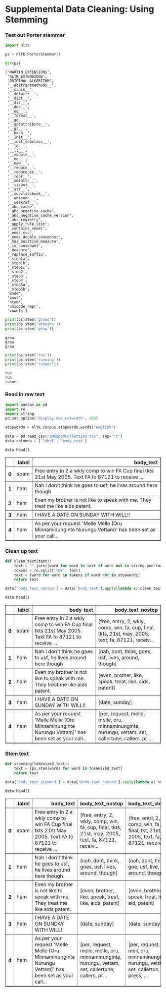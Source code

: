 # Supplemental Data Cleaning: Using Stemming

### Test out Porter stemmer


```python
import nltk

ps = nltk.PorterStemmer()
```


```python
dir(ps)
```




    ['MARTIN_EXTENSIONS',
     'NLTK_EXTENSIONS',
     'ORIGINAL_ALGORITHM',
     '__abstractmethods__',
     '__class__',
     '__delattr__',
     '__dict__',
     '__dir__',
     '__doc__',
     '__eq__',
     '__format__',
     '__ge__',
     '__getattribute__',
     '__gt__',
     '__hash__',
     '__init__',
     '__init_subclass__',
     '__le__',
     '__lt__',
     '__module__',
     '__ne__',
     '__new__',
     '__reduce__',
     '__reduce_ex__',
     '__repr__',
     '__setattr__',
     '__sizeof__',
     '__str__',
     '__subclasshook__',
     '__unicode__',
     '__weakref__',
     '_abc_cache',
     '_abc_negative_cache',
     '_abc_negative_cache_version',
     '_abc_registry',
     '_apply_rule_list',
     '_contains_vowel',
     '_ends_cvc',
     '_ends_double_consonant',
     '_has_positive_measure',
     '_is_consonant',
     '_measure',
     '_replace_suffix',
     '_step1a',
     '_step1b',
     '_step1c',
     '_step2',
     '_step3',
     '_step4',
     '_step5a',
     '_step5b',
     'mode',
     'pool',
     'stem',
     'unicode_repr',
     'vowels']




```python
print(ps.stem('grows'))
print(ps.stem('growing'))
print(ps.stem('grow'))
```

    grow
    grow
    grow
    


```python
print(ps.stem('run'))
print(ps.stem('running'))
print(ps.stem('runner'))
```

    run
    run
    runner
    

### Read in raw text


```python
import pandas as pd
import re
import string
pd.set_option('display.max_colwidth', 100)

stopwords = nltk.corpus.stopwords.words('english')

data = pd.read_csv("SMSSpamCollection.tsv", sep='\t')
data.columns = ['label', 'body_text']

data.head()
```




<div>

<table border="1" class="dataframe">
  <thead>
    <tr style="text-align: right;">
      <th></th>
      <th>label</th>
      <th>body_text</th>
    </tr>
  </thead>
  <tbody>
    <tr>
      <th>0</th>
      <td>spam</td>
      <td>Free entry in 2 a wkly comp to win FA Cup final tkts 21st May 2005. Text FA to 87121 to receive ...</td>
    </tr>
    <tr>
      <th>1</th>
      <td>ham</td>
      <td>Nah I don't think he goes to usf, he lives around here though</td>
    </tr>
    <tr>
      <th>2</th>
      <td>ham</td>
      <td>Even my brother is not like to speak with me. They treat me like aids patent.</td>
    </tr>
    <tr>
      <th>3</th>
      <td>ham</td>
      <td>I HAVE A DATE ON SUNDAY WITH WILL!!</td>
    </tr>
    <tr>
      <th>4</th>
      <td>ham</td>
      <td>As per your request 'Melle Melle (Oru Minnaminunginte Nurungu Vettam)' has been set as your call...</td>
    </tr>
  </tbody>
</table>
</div>



### Clean up text


```python
def clean_text(text):
    text = "".join([word for word in text if word not in string.punctuation])
    tokens = re.split('\W+', text)
    text = [word for word in tokens if word not in stopwords]
    return text

data['body_text_nostop'] = data['body_text'].apply(lambda x: clean_text(x.lower()))

data.head()
```




<div>

<table border="1" class="dataframe">
  <thead>
    <tr style="text-align: right;">
      <th></th>
      <th>label</th>
      <th>body_text</th>
      <th>body_text_nostop</th>
    </tr>
  </thead>
  <tbody>
    <tr>
      <th>0</th>
      <td>spam</td>
      <td>Free entry in 2 a wkly comp to win FA Cup final tkts 21st May 2005. Text FA to 87121 to receive ...</td>
      <td>[free, entry, 2, wkly, comp, win, fa, cup, final, tkts, 21st, may, 2005, text, fa, 87121, receiv...</td>
    </tr>
    <tr>
      <th>1</th>
      <td>ham</td>
      <td>Nah I don't think he goes to usf, he lives around here though</td>
      <td>[nah, dont, think, goes, usf, lives, around, though]</td>
    </tr>
    <tr>
      <th>2</th>
      <td>ham</td>
      <td>Even my brother is not like to speak with me. They treat me like aids patent.</td>
      <td>[even, brother, like, speak, treat, like, aids, patent]</td>
    </tr>
    <tr>
      <th>3</th>
      <td>ham</td>
      <td>I HAVE A DATE ON SUNDAY WITH WILL!!</td>
      <td>[date, sunday]</td>
    </tr>
    <tr>
      <th>4</th>
      <td>ham</td>
      <td>As per your request 'Melle Melle (Oru Minnaminunginte Nurungu Vettam)' has been set as your call...</td>
      <td>[per, request, melle, melle, oru, minnaminunginte, nurungu, vettam, set, callertune, callers, pr...</td>
    </tr>
  </tbody>
</table>
</div>



### Stem text


```python
def stemming(tokenized_text):
    text = [ps.stem(word) for word in tokenized_text]
    return text

data['body_text_stemmed'] = data['body_text_nostop'].apply(lambda x: stemming(x))

data.head()
```




<div>

<table border="1" class="dataframe">
  <thead>
    <tr style="text-align: right;">
      <th></th>
      <th>label</th>
      <th>body_text</th>
      <th>body_text_nostop</th>
      <th>body_text_stemmed</th>
    </tr>
  </thead>
  <tbody>
    <tr>
      <th>0</th>
      <td>spam</td>
      <td>Free entry in 2 a wkly comp to win FA Cup final tkts 21st May 2005. Text FA to 87121 to receive ...</td>
      <td>[free, entry, 2, wkly, comp, win, fa, cup, final, tkts, 21st, may, 2005, text, fa, 87121, receiv...</td>
      <td>[free, entri, 2, wkli, comp, win, fa, cup, final, tkt, 21st, may, 2005, text, fa, 87121, receiv,...</td>
    </tr>
    <tr>
      <th>1</th>
      <td>ham</td>
      <td>Nah I don't think he goes to usf, he lives around here though</td>
      <td>[nah, dont, think, goes, usf, lives, around, though]</td>
      <td>[nah, dont, think, goe, usf, live, around, though]</td>
    </tr>
    <tr>
      <th>2</th>
      <td>ham</td>
      <td>Even my brother is not like to speak with me. They treat me like aids patent.</td>
      <td>[even, brother, like, speak, treat, like, aids, patent]</td>
      <td>[even, brother, like, speak, treat, like, aid, patent]</td>
    </tr>
    <tr>
      <th>3</th>
      <td>ham</td>
      <td>I HAVE A DATE ON SUNDAY WITH WILL!!</td>
      <td>[date, sunday]</td>
      <td>[date, sunday]</td>
    </tr>
    <tr>
      <th>4</th>
      <td>ham</td>
      <td>As per your request 'Melle Melle (Oru Minnaminunginte Nurungu Vettam)' has been set as your call...</td>
      <td>[per, request, melle, melle, oru, minnaminunginte, nurungu, vettam, set, callertune, callers, pr...</td>
      <td>[per, request, mell, mell, oru, minnaminungint, nurungu, vettam, set, callertun, caller, press, ...</td>
    </tr>
  </tbody>
</table>
</div>




```python

```
